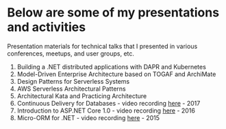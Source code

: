 # Below are some of my presentations and activities

Presentation materials for technical talks that I presented in various conferences, meetups, and user groups, etc.
<br>
1. Building a .NET distributed applications with DAPR and Kubernetes
2. Model-Driven Enterprise Architecture based on TOGAF and ArchiMate
3. Design Patterns for Serverless Systems
4. AWS Serverless Architectural Patterns
5. Architectural Kata and Practicing Architecture
6. Continuous Delivery for Databases - video recording [here](https://www.youtube.com/watch?v=0IYTwzfHho0) - 2017
7. Introduction to ASP.NET Core 1.0 - video recording [here](https://www.youtube.com/watch?v=EFGiZuQ9BV4) - 2016 
8. Micro-ORM for .NET - video recording [here](https://www.youtube.com/watch?v=Vvokxo9Wc3s) - 2015



